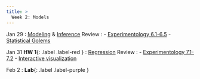 ```yaml
---
title: >
  Week 2: Models
---
```


Jan 29 
: [Modeling](https://socialinteractionlab.github.io/psych710-notes/modeling-data.html) & [Inference](https://socialinteractionlab.github.io/psych710-notes/inference.html) Review
  : - [Experimentology 6.1-6.5](https://experimentology.io/006-inference.html)
    - [Statistical Golems](https://socialinteractionlab.github.io/psych710//assets/readings/golems.pdf)

Jan 31 **HW 1**{: .label .label-red }
: [Regression](https://socialinteractionlab.github.io/psych710-notes/linear-regression.html) Review 
  : - [Experimentology 7.1-7.2](https://experimentology.io/007-models.html#regression-models)
    - [Interactive visualization](https://observablehq.com/@yizhe-ang/interactive-visualization-of-linear-regression)

Feb 2 
: **Lab**{: .label .label-purple }
